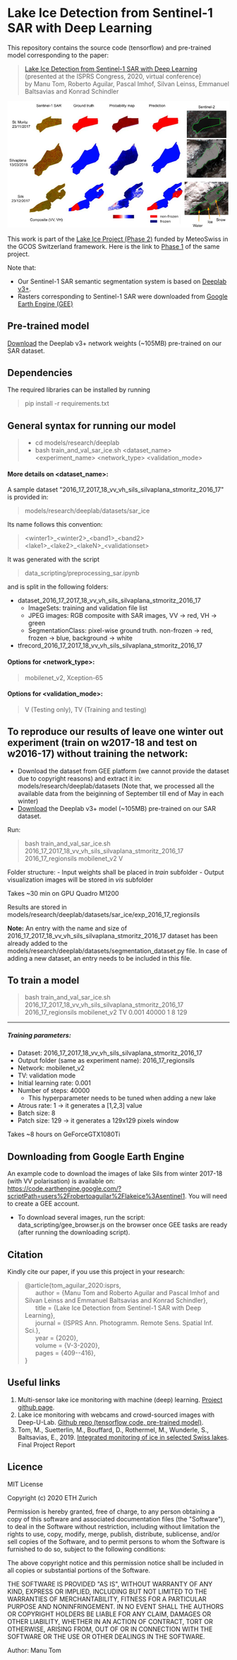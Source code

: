 # Lake Ice Detection from Sentinel-1 SAR with Deep Learning

This repository contains the source code (tensorflow) and pre-trained model corresponding to the paper:<br>

>[Lake Ice Detection from Sentinel-1 SAR with Deep Learning](https://www.isprs-ann-photogramm-remote-sens-spatial-inf-sci.net/V-3-2020/409/2020/) (presented at the ISPRS Congress, 2020, virtual conference)<br>
> by Manu Tom, Roberto Aguilar, Pascal Imhof, Silvan Leinss, Emmanuel Baltsavias and Konrad Schindler

![segmentation_sar](figures/qual_tran_sils.jpg)

This work is part of the [Lake Ice Project (Phase 2)](https://prs.igp.ethz.ch/research/current_projects/integrated-lake-ice-monitoring-and-generation-of-sustainable--re.html) funded by MeteoSwiss in the GCOS Switzerland framework. Here is the link to [Phase 1](https://prs.igp.ethz.ch/research/completed_projects/integrated-monitoring-of-ice-in-selected-swiss-lakes.html) of the same project.

Note that:<br>
* Our Sentinel-1 SAR semantic segmentation system is based on [Deeplab v3+](https://arxiv.org/abs/1706.05587).
* Rasters corresponding to Sentinel-1 SAR 
were downloaded from [Google Earth Engine (GEE)](https://earthengine.google.com/)

## Pre-trained model
[Download](https://share.phys.ethz.ch/~pf/tommdata/Sentinel-1_SAR/pre-trained-model.zip) the Deeplab v3+ network weights (~105MB) pre-trained on our SAR dataset.

## Dependencies

The required libraries can be installed by running
> pip install -r requirements.txt

## General syntax for running our model
> * cd models/research/deeplab
> * bash train_and_val_sar_ice.sh <dataset_name> <experiment_name> <network_type> <validation_mode>

#### More details on <dataset_name>:
A sample dataset "2016_17_2017_18_vv_vh_sils_silvaplana_stmoritz_2016_17" is provided in:
>models/research/deeplab/datasets/sar_ice

Its name follows this convention:
>\<winter1\>\_\<winter2\>\_\<band1\>\_\<band2\>\<lake1\>\_\<lake2\>\_\<lakeN\>\_\<validationset\>

It was generated with the script 
>data_scripting/preprocessing_sar.ipynb

and is split in the following folders:

- dataset_2016_17_2017_18_vv_vh_sils_silvaplana_stmoritz_2016_17
    - ImageSets: training and validation file list
    - JPEG images: RGB composite with SAR images, VV -> red, VH -> green
    - SegmentationClass: pixel-wise ground truth. non-frozen -> red, frozen -> blue, background -> white
- tfrecord_2016_17_2017_18_vv_vh_sils_silvaplana_stmoritz_2016_17

#### Options for <network_type>:
>mobilenet_v2, 
>Xception-65

#### Options for <validation_mode>:
>V (Testing only), 
>TV (Training and testing)

## To reproduce our results of leave one winter out experiment (train on w2017-18 and test on w2016-17) without training the network:
- Download the dataset from GEE platform (we cannot provide the dataset due to copyright reasons) and extract it in: models/research/deeplab/datasets
(Note that, we processed all the available data from the beiginning of September till end of May in each winter)
- [Download](https://share.phys.ethz.ch/~pf/tommdata/Sentinel-1_SAR/pre-trained-model.zip) the Deeplab v3+ model (~105MB) pre-trained on our SAR dataset. 

Run:

> bash train_and_val_sar_ice.sh 2016_17_2017_18_vv_vh_sils_silvaplana_stmoritz_2016_17 2016_17_regionsils mobilenet_v2 V

Folder structure:
    - Input weights shall be placed in *train* subfolder
    - Output visualization images will be stored in *vis* subfolder

Takes ~30 min on GPU Quadro M1200

Results are stored in models/research/deeplab/datasets/sar_ice/exp_2016_17_regionsils

**Note:**  An entry with the name and size of 2016_17_2017_18_vv_vh_sils_silvaplana_stmoritz_2016_17 dataset has been already added to the models/research/deeplab/datasets/segmentation_dataset.py file. In case of adding a new dataset, an entry needs to be included in this file.

## To train a model

> bash train_and_val_sar_ice.sh 2016_17_2017_18_vv_vh_sils_silvaplana_stmoritz_2016_17 2016_17_regionsils mobilenet_v2 TV 0.001 40000 1 8 129
-----
#####  Training parameters:
- Dataset: 2016_17_2017_18_vv_vh_sils_silvaplana_stmoritz_2016_17
- Output folder (same as experiment name): 2016_17_regionsils
- Network: mobilenet_v2
- TV: validation mode
- Initial learning rate: 0.001
- Number of steps: 40000
    - This hyperparameter needs to be tuned when adding a new lake
- Atrous rate: 1 -> it generates a [1,2,3] value
- Batch size: 8
- Patch size: 129 -> it generates a 129x129 pixels window

Takes ~8 hours on GeForceGTX1080Ti

## Downloading from Google Earth Engine

An example code to download the images of lake Sils from winter 2017-18 (with VV polarisation) is available on: https://code.earthengine.google.com/?scriptPath=users%2Frobertoaguilar%2Flakeice%3Asentinel1. You will need to create a GEE account.

* To download several images, run the script: data_scripting/gee_browser.js on the browser once GEE tasks are ready (after running the downloading script).

## Citation

Kindly cite our paper, if you use this project in your research:

> @article{tom_aguilar_2020:isprs,<br>
>&nbsp;&nbsp;&nbsp;&nbsp;&nbsp;&nbsp;author    = {Manu Tom and Roberto Aguilar and Pascal Imhof and Silvan Leinss and Emmanuel Baltsavias and Konrad Schindler},<br>
>&nbsp;&nbsp;&nbsp;&nbsp;&nbsp;&nbsp;title     = {Lake Ice Detection from Sentinel-1 SAR with Deep Learning},<br>
>&nbsp;&nbsp;&nbsp;&nbsp;&nbsp;&nbsp;journal   = {ISPRS Ann. Photogramm. Remote Sens. Spatial Inf. Sci.},<br>
>&nbsp;&nbsp;&nbsp;&nbsp;&nbsp;&nbsp;year      = {2020},<br>
>&nbsp;&nbsp;&nbsp;&nbsp;&nbsp;&nbsp;volume    = {V-3-2020},<br>
>&nbsp;&nbsp;&nbsp;&nbsp;&nbsp;&nbsp;pages     = {409--416},<br>
}

## Useful links
1. Multi-sensor lake ice monitoring with machine (deep) learning. [Project github page](https://github.com/czarmanu/lake-ice-ml).
2. Lake ice monitoring with webcams and crowd-sourced images with Deep-U-Lab. [Github repo (tensorflow code, pre-trained model)](https://github.com/czarmanu/deeplab-lakeice-webcams). 
3. Tom, M., Suetterlin, M., Bouffard, D., Rothermel, M., Wunderle, S., Baltsavias, E., 2019. [Integrated monitoring of ice
in selected Swiss lakes](https://ethz.ch/content/dam/ethz/special-interest/baug/igp/photogrammetry-remote-sensing-dam/documents/pdf/Misc/Ice%20Lake_Final_Report_draft15.pdf). Final Project Report

## Licence

MIT License

Copyright (c) 2020 ETH Zurich

Permission is hereby granted, free of charge, to any person obtaining a copy of this software and associated documentation files (the "Software"), to deal
in the Software without restriction, including without limitation the rights to use, copy, modify, merge, publish, distribute, sublicense, and/or sell
copies of the Software, and to permit persons to whom the Software is furnished to do so, subject to the following conditions:

The above copyright notice and this permission notice shall be included in all copies or substantial portions of the Software.

THE SOFTWARE IS PROVIDED "AS IS", WITHOUT WARRANTY OF ANY KIND, EXPRESS OR IMPLIED, INCLUDING BUT NOT LIMITED TO THE WARRANTIES OF MERCHANTABILITY,
FITNESS FOR A PARTICULAR PURPOSE AND NONINFRINGEMENT. IN NO EVENT SHALL THE AUTHORS OR COPYRIGHT HOLDERS BE LIABLE FOR ANY CLAIM, DAMAGES OR OTHER
LIABILITY, WHETHER IN AN ACTION OF CONTRACT, TORT OR OTHERWISE, ARISING FROM, OUT OF OR IN CONNECTION WITH THE SOFTWARE OR THE USE OR OTHER DEALINGS IN THE
SOFTWARE.

Author: Manu Tom
